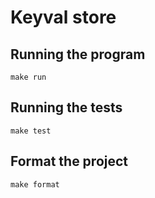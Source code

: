 # Keyval store

## Running the program

``` shell
make run
```

## Running the tests

``` shell
make test
```

## Format the project

``` shell
make format
```
